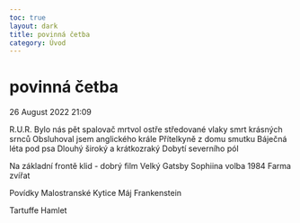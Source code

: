 ```yaml
---
toc: true
layout: dark
title: povinná četba 
category: Úvod 
---
```



# povinná četba

26 August 2022
21:09

R.U.R.
Bylo nás pět
spalovač mrtvol
ostře středované vlaky
smrt krásných srnců
Obsluhoval jsem anglického krále
Přítelkyně z domu smutku
Báječná léta pod psa
Dlouhý široký a krátkozraký
Dobytí severního pól

Na základní frontě klid - dobrý film
Velký Gatsby
Sophiina volba
1984
Farma zvířat

Povídky Malostranské
Kytice
Máj
Frankenstein

Tartuffe
Hamlet
